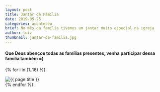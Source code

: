 ```yaml
---
layout: post
title: Jantar da Família
date: 2019-05-25
categories: aconteceu
brief: No mês da família tivemos um jantar muito especial na igreja
author: luiz
thumbnail: jantar-da-familia.jpg
---
```


<h4 class="text-center mb-5">
  Que Deus abençoe todas as famílias presentes, venha participar dessa família também =)
</h4>


<div class="card-columns">

{% for i in (1..16) %}
  <div class="card">
    <img class="card-img-top" src="{{ site.baseurl }}/assets/images/posts/jantar-da-familia/jantar-da-familia-{{forloop.index}}.jpeg" alt="{{ page.title }}" />
  </div>
{% endfor %}

</div>

